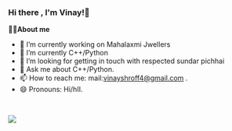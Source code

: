 ### Hi there , I'm Vinay!👋

<strong>👨‍💻About me</strong>   

- 🔭 I’m currently working on Mahalaxmi Jwellers 
- 🌱 I’m currently C++/Python
- 🤔 I’m looking for getting in touch with respected sundar pichhai
- 💬 Ask me about C++/Python.
- 📫 How to reach me: mail:vinayshroff4@gmail.com .
- 😄 Pronouns: Hi/hII.
<br>

<img src="https://github-readme-stats.vercel.app/api?username=vinayshroff&theme=algolia&show_icons=true"></img>

